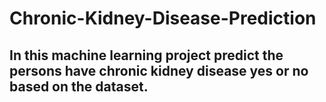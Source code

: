 # Chronic-Kidney-Disease-Prediction
## In this machine learning project predict the persons have chronic kidney disease yes or no based on the  dataset.
